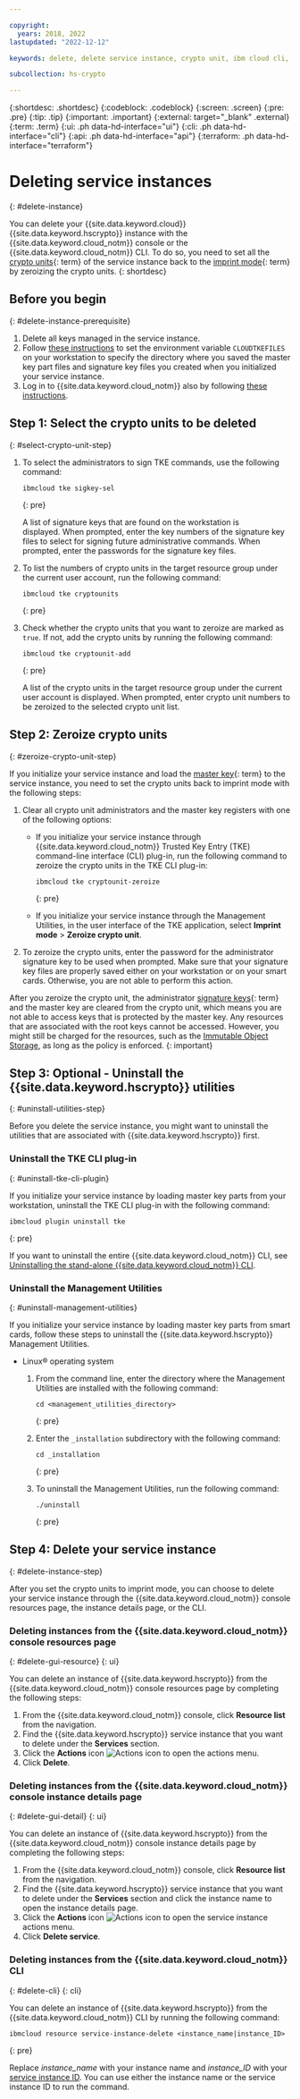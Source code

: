 ```yaml
---

copyright:
  years: 2018, 2022
lastupdated: "2022-12-12"

keywords: delete, delete service instance, crypto unit, ibm cloud cli, clear crypto unit, uninstall

subcollection: hs-crypto

---
```


{:shortdesc: .shortdesc}
{:codeblock: .codeblock}
{:screen: .screen}
{:pre: .pre}
{:tip: .tip}
{:important: .important}
{:external: target="_blank" .external}
{:term: .term}
{:ui: .ph data-hd-interface="ui"}
{:cli: .ph data-hd-interface="cli"}
{:api: .ph data-hd-interface="api"}
{:terraform: .ph data-hd-interface="terraform"}

# Deleting service instances
{: #delete-instance}

You can delete your {{site.data.keyword.cloud}} {{site.data.keyword.hscrypto}} instance with the {{site.data.keyword.cloud_notm}} console or the {{site.data.keyword.cloud_notm}} CLI. To do so, you need to set all the [crypto units](#x9860404){: term} of the service instance back to the [imprint mode](#x9860399){: term} by zeroizing the crypto units.
{: shortdesc}

## Before you begin
{: #delete-instance-prerequisite}

1. Delete all keys managed in the service instance. 
2. Follow [these instructions](/docs/hs-crypto?topic=hs-crypto-initialize-hsm-prerequisite) to set the environment variable `CLOUDTKEFILES` on your workstation to specify the directory where you saved the master key part files and signature key files you created when you initialized your service instance.
3. Log in to {{site.data.keyword.cloud_notm}} also by following [these instructions](/docs/hs-crypto?topic=hs-crypto-initialize-hsm-prerequisite). 

## Step 1: Select the crypto units to be deleted 
{: #select-crypto-unit-step}

1. To select the administrators to sign TKE commands, use the following command:

    ```
    ibmcloud tke sigkey-sel
    ```
    {: pre}

    A list of signature keys that are found on the workstation is displayed. When prompted, enter the key numbers of the signature key files to select for signing future administrative commands. When prompted, enter the passwords for the signature key files.

2. To list the numbers of crypto units in the target resource group under the current user account, run the following command:

    ```
    ibmcloud tke cryptounits
    ```
    {: pre}

3. Check whether the crypto units that you want to zeroize are marked as `true`. If not, add the crypto units by running the following command:
    
    ```
    ibmcloud tke cryptounit-add
    ```
    {: pre}

    A list of the crypto units in the target resource group under the current user account is displayed. When prompted, enter crypto unit numbers to be zeroized to the selected crypto unit list.

## Step 2: Zeroize crypto units
{: #zeroize-crypto-unit-step}

If you initialize your service instance and load the [master key](#x2908413){: term} to the service instance, you need to set the crypto units back to imprint mode with the following steps:

1. Clear all crypto unit administrators and the master key registers with one of the following options:

    -  If you initialize your service instance through {{site.data.keyword.cloud_notm}} Trusted Key Entry (TKE) command-line interface (CLI) plug-in, run the following command to zeroize the crypto units in the TKE CLI plug-in:

        ```
        ibmcloud tke cryptounit-zeroize
        ```
        {: pre}

    -  If you initialize your service instance through the Management Utilities, in the user interface of the TKE application, select **Imprint mode** &gt; **Zeroize crypto unit**.

2. To zeroize the crypto units, enter the password for the administrator signature key to be used when prompted. Make sure that your signature key files are properly saved either on your workstation or on your smart cards. Otherwise, you are not able to perform this action.

After you zeroize the crypto unit, the administrator [signature keys](#x8250375){: term} and the master key are cleared from the crypto unit, which means you are not able to access keys that is protected by the master key. Any resources that are associated with the root keys cannot be accessed. However, you might still be charged for the resources, such as the [Immutable Object Storage](/docs/cloud-object-storage?topic=cloud-object-storage-immutable), as long as the policy is enforced. 
{: important}

## Step 3: Optional - Uninstall the {{site.data.keyword.hscrypto}} utilities
{: #uninstall-utilities-step}

Before you delete the service instance, you might want to uninstall the utilities that are associated with {{site.data.keyword.hscrypto}} first.

### Uninstall the TKE CLI plug-in
{: #uninstall-tke-cli-plugin}

If you initialize your service instance by loading master key parts from your workstation, uninstall the TKE CLI plug-in with the following command:

```
ibmcloud plugin uninstall tke
```
{: pre}

If you want to uninstall the entire {{site.data.keyword.cloud_notm}} CLI, see [Uninstalling the stand-alone {{site.data.keyword.cloud_notm}} CLI](/docs/cli?topic=cli-uninstall-ibmcloud-cli).

### Uninstall the Management Utilities
{: #uninstall-management-utilities}

If you initialize your service instance by loading master key parts from smart cards, follow these steps to uninstall the {{site.data.keyword.hscrypto}} Management Utilities.



- Linux&reg; operating system

    1. From the command line, enter the directory where the Management Utilities are installed with the following command:

        ```
        cd <management_utilities_directory>
        ```
        {: pre}

    2. Enter the `_installation` subdirectory with the following command:

        ```
        cd _installation
        ```
        {: pre}

    3. To uninstall the Management Utilities, run the following command:

        ```
        ./uninstall
        ```
        {: pre}

## Step 4: Delete your service instance
{: #delete-instance-step}

After you set the crypto units to imprint mode, you can choose to delete your service instance through the {{site.data.keyword.cloud_notm}} console resources page, the instance details page, or the CLI.

### Deleting instances from the {{site.data.keyword.cloud_notm}} console resources page
{: #delete-gui-resource}
{: ui}

You can delete an instance of {{site.data.keyword.hscrypto}} from the {{site.data.keyword.cloud_notm}} console resources page by completing the following steps:

1. From the {{site.data.keyword.cloud_notm}} console, click **Resource list** from the navigation.
2. Find the {{site.data.keyword.hscrypto}} service instance that you want to delete under the **Services** section.
3. Click the **Actions** icon ![Actions icon](../icons/action-menu-icon.svg "Actions") to open the actions menu.
4. Click **Delete**.

### Deleting instances from the {{site.data.keyword.cloud_notm}} console instance details page
{: #delete-gui-detail}
{: ui}

You can delete an instance of {{site.data.keyword.hscrypto}} from the {{site.data.keyword.cloud_notm}} console instance details page by completing the following steps:

1. From the {{site.data.keyword.cloud_notm}} console, click **Resource list** from the navigation.
2. Find the {{site.data.keyword.hscrypto}} service instance that you want to delete under the **Services** section and click the instance name to open the instance details page.
3. Click the **Actions** icon ![Actions icon](../icons/action-menu-icon.svg "Actions") to open the service instance actions menu.
4. Click **Delete service**.

### Deleting instances from the {{site.data.keyword.cloud_notm}} CLI
{: #delete-cli}
{: cli}

You can delete an instance of {{site.data.keyword.hscrypto}} from the {{site.data.keyword.cloud_notm}} CLI by running the following command:

```
ibmcloud resource service-instance-delete <instance_name|instance_ID>
```
{: pre}

Replace *instance_name* with your instance name and *instance_ID* with your [service instance ID](/docs/hs-crypto?topic=hs-crypto-retrieve-instance-ID). You can use either the instance name or the service instance ID to run the command.
